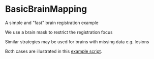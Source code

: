 BasicBrainMapping
=================

A simple and "fast" brain registration example

We use a brain mask to restrict the registration focus

Similar strategies may be used for brains with missing data e.g. lesions 

Both cases are illustrated in this [example script](https://github.com/stnava/BasicBrainMapping/blob/master/bbm.sh).



